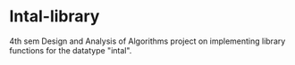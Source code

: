 # Intal-library
4th sem Design and Analysis of Algorithms project on implementing library functions for the datatype "intal".
